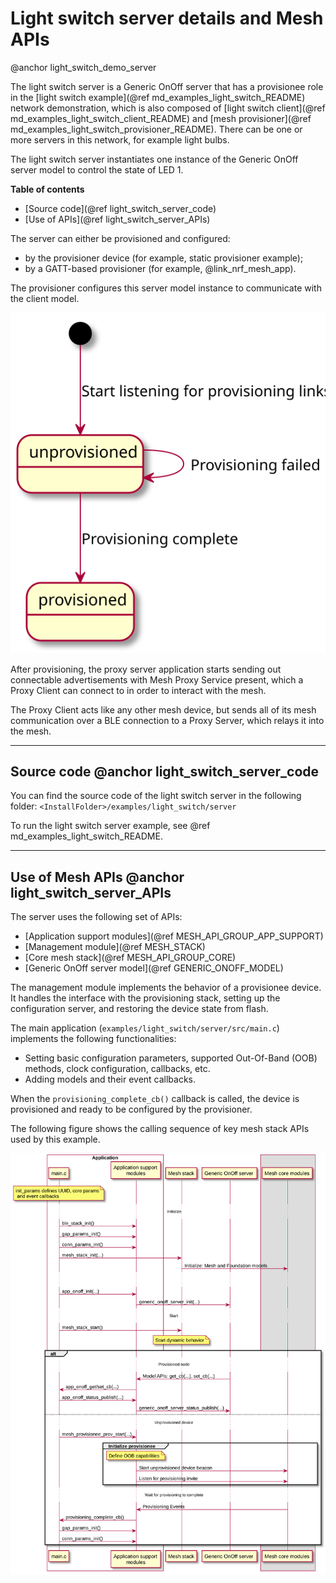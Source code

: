 # Light switch server details and Mesh APIs
@anchor light_switch_demo_server

The light switch server is a Generic OnOff server that has a provisionee role in
the [light switch example](@ref md_examples_light_switch_README) network demonstration, which is also composed of
[light switch client](@ref md_examples_light_switch_client_README)
and [mesh provisioner](@ref md_examples_light_switch_provisioner_README). There can be one or more servers in this network,
for example light bulbs.

The light switch server instantiates one instance of the Generic OnOff server model to control the state of LED 1.

**Table of contents**
- [Source code](@ref light_switch_server_code)
- [Use of APIs](@ref light_switch_server_APIs)

The server can either be provisioned and configured:
- by the provisioner device (for example, static provisioner example);
- by a GATT-based provisioner (for example, @link_nrf_mesh_app).

The provisioner configures this server model instance to communicate with the client model.

![State diagram for the Light switch server](img/light_switch_server_state_diagram.svg)

After provisioning, the proxy server application starts sending out connectable advertisements
with Mesh Proxy Service present, which a Proxy Client can connect to in order to interact with the mesh.

The Proxy Client acts like any other mesh device, but sends all of its mesh communication
over a BLE connection to a Proxy Server, which relays it into the mesh.


---

## Source code @anchor light_switch_server_code

You can find the source code of the light switch server in the following folder:
`<InstallFolder>/examples/light_switch/server`

To run the light switch server example, see @ref md_examples_light_switch_README.

---

## Use of Mesh APIs @anchor light_switch_server_APIs

The server uses the following set of APIs:
- [Application support modules](@ref MESH_API_GROUP_APP_SUPPORT)
- [Management module](@ref MESH_STACK)
- [Core mesh stack](@ref MESH_API_GROUP_CORE)
- [Generic OnOff server model](@ref GENERIC_ONOFF_MODEL)

The management module implements the behavior of a provisionee device. It handles the
interface with the provisioning stack, setting up the configuration server, and restoring the device
state from flash.

The main application (`examples/light_switch/server/src/main.c`) implements the following functionalities:

- Setting basic configuration parameters, supported Out-Of-Band (OOB) methods, clock configuration, callbacks,
  etc.
- Adding models and their event callbacks.

When the `provisioning_complete_cb()` callback is called, the device is provisioned and ready to be
configured by the provisioner.

The following figure shows the calling sequence of key mesh stack APIs used by this example.

![Light switch server setup](img/light_switch_server_interface.svg "Light switch server setup")